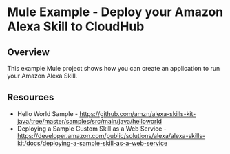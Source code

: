 # Mule Example - Deploy your Amazon Alexa Skill to CloudHub

## Overview
This example Mule project shows how you can create an application to run your Amazon Alexa Skill.

## Resources
* Hello World Sample - https://github.com/amzn/alexa-skills-kit-java/tree/master/samples/src/main/java/helloworld
* Deploying a Sample Custom Skill as a Web Service - https://developer.amazon.com/public/solutions/alexa/alexa-skills-kit/docs/deploying-a-sample-skill-as-a-web-service